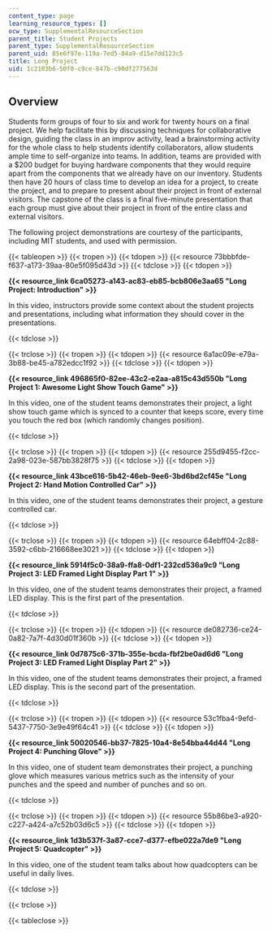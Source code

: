 ```yaml
---
content_type: page
learning_resource_types: []
ocw_type: SupplementalResourceSection
parent_title: Student Projects
parent_type: SupplementalResourceSection
parent_uid: 85e6f97e-119a-7ed5-84a9-d15e7dd123c5
title: Long Project
uid: 1c2103b6-50f0-c9ce-847b-c90df277563d
---
```


Overview
--------

Students form groups of four to six and work for twenty hours on a final project. We help facilitate this by discussing techniques for collaborative design, guiding the class in an improv activity, lead a brainstorming activity for the whole class to help students identify collaborators, allow students ample time to self-organize into teams. In addition, teams are provided with a $200 budget for buying hardware components that they would require apart from the components that we already have on our inventory. Students then have 20 hours of class time to develop an idea for a project, to create the project, and to prepare to present about their project in front of external visitors. The capstone of the class is a final five-minute presentation that each group must give about their project in front of the entire class and external visitors.

The following project demonstrations are courtesy of the participants, including MIT students, and used with permission.

{{< tableopen >}}
{{< tropen >}}
{{< tdopen >}}
﻿{{< resource 73bbbfde-f637-a173-39aa-80e5f095d43d >}}
{{< tdclose >}}
{{< tdopen >}}


 **{{< resource_link 6ca05273-a143-ac83-eb85-bcb806e3aa65 "Long Project: Introduction" >}}**

In this video, instructors provide some context about the student projects and presentations, including what information they should cover in the presentations.  


{{< tdclose >}}

{{< trclose >}}
{{< tropen >}}
{{< tdopen >}}
{{< resource 6a1ac09e-e79a-3b88-be45-a782edcc1f92 >}}
{{< tdclose >}}
{{< tdopen >}}


﻿**{{< resource_link 496865f0-82ee-43c2-e2aa-a815c43d550b "Long Project 1: Awesome Light Show Touch Game" >}}**

In this video, one of the student teams demonstrates their project, a light show touch game which is synced to a counter that keeps score, every time you touch the red box (which randomly changes position).  


{{< tdclose >}}

{{< trclose >}}
{{< tropen >}}
{{< tdopen >}}
﻿{{< resource 255d9455-f2cc-2a98-023e-587bb3828f75 >}}
{{< tdclose >}}
{{< tdopen >}}


﻿**{{< resource_link 43bce616-5b42-46eb-9ee6-3bd6bd2cf45e "Long Project 2: Hand Motion Controlled Car" >}}**

In this video, one of the student teams demonstrates their project, a gesture controlled car.  


{{< tdclose >}}

{{< trclose >}}
{{< tropen >}}
{{< tdopen >}}
﻿{{< resource 64ebff04-2c88-3592-c6bb-216668ee3021 >}}
{{< tdclose >}}
{{< tdopen >}}


 **{{< resource_link 5914f5c0-38a9-ffa8-0df1-232cd536a9c9 "Long Project 3: LED Framed Light Display Part 1" >}}**

In this video, one of the student teams demonstrates their project, a framed LED display. This is the first part of the presentation.  


{{< tdclose >}}

{{< trclose >}}
{{< tropen >}}
{{< tdopen >}}
﻿{{< resource de082736-ce24-0a82-7a7f-4d30d01f360b >}}
{{< tdclose >}}
{{< tdopen >}}


 **{{< resource_link 0d7875c6-371b-355e-bcda-fbf2be0ad6d6 "Long Project 3: LED Framed Light Display Part 2" >}}**

In this video, one of the student teams demonstrates their project, a framed LED display. This is the second part of the presentation.  


{{< tdclose >}}

{{< trclose >}}
{{< tropen >}}
{{< tdopen >}}
﻿{{< resource 53c1fba4-9efd-5437-7750-3e9e49f64c41 >}}
{{< tdclose >}}
{{< tdopen >}}


﻿**{{< resource_link 50020546-bb37-7825-10a4-8e54bba44d44 "Long Project 4: Punching Glove" >}}**

In this video, one of student team demonstrates their project, a punching glove which measures various metrics such as the intensity of your punches and the speed and number of punches and so on.  


{{< tdclose >}}

{{< trclose >}}
{{< tropen >}}
{{< tdopen >}}
{{< resource 55b86be3-a920-c227-a424-a7c52b03d6c5 >}}﻿
{{< tdclose >}}
{{< tdopen >}}


﻿**{{< resource_link 1d3b537f-3a87-cce7-d377-efbe022a7de9 "Long Project 5: Quadcopter" >}}**

In this video, one of the student team talks about how quadcopters can be useful in daily lives.  


{{< tdclose >}}

{{< trclose >}}

{{< tableclose >}}